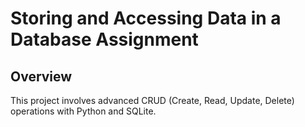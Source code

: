 # Storing and Accessing Data in a Database Assignment

## Overview

This project involves advanced CRUD (Create, Read, Update, Delete) operations with Python and SQLite.